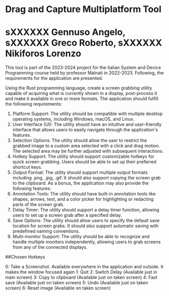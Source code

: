 # Drag and Capture Multiplatform Tool

# sXXXXXX Gennuso Angelo, sXXXXXX Greco Roberto, sXXXXXX Nikiforos Lorenzo

This tool is part of the 2023-2024 project for the italian System and Device Programming course held by professor Malnati in 2022-2023.
Following, the requirements for the application are presented.

Using the Rust programming language, create a screen grabbing utility capable of
acquiring what is currently shown in a display, post-process it and make it available
in one or more formats.
The application should fulfill the following requirements:
1. Platform Support: The utility should be compatible with multiple desktop
   operating systems, including Windows, macOS, and Linux.
2. User Interface (UI): The utility should have an intuitive and user-friendly
   interface that allows users to easily navigate through the application's
   features.
3. Selection Options: The utility should allow the user to restrict the grabbed
   image to a custom area selected with a click and drag motion. The selected
   area may be further adjusted with subsequent interactions.
4. Hotkey Support: The utility should support customizable hotkeys for quick
   screen grabbing. Users should be able to set up their preferred shortcut keys.
5. Output Format: The utility should support multiple output formats including
   .png, .jpg, .gif. It should also support copying the screen grab to the clipboard.
   As a bonus, the application may also provide the following features:
6. Annotation Tools: The utility should have built-in annotation tools like
   shapes, arrows, text, and a color picker for highlighting or redacting parts of
   the screen grab.
7. Delay Timer: The utility should support a delay timer function, allowing users
   to set up a screen grab after a specified delay.
8. Save Options: The utility should allow users to specify the default save
   location for screen grabs. It should also support automatic saving with
   predefined naming conventions.
9. Multi-monitor Support: The utility should be able to recognize and handle
   multiple monitors independently, allowing users to grab screens from any of the connected
   displays.


##Chosen Hotkeys

0: Take a Screenshot. Available everywhere in the application and outside. It makes the window focused again
1: Quit
2: Switch Delay (Available just in main screen)
3: Copy to clipboard (Available just on taken screen)
4: Fast save (Available just on taken screen)
5: Undo (Available just on taken screen)
6: Reset image (Available on taken screen)